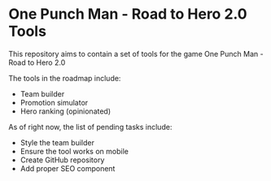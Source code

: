 # One Punch Man - Road to Hero 2.0 Tools

This repository aims to contain a set of tools for the game One Punch Man - Road to Hero 2.0

The tools in the roadmap include:

- Team builder
- Promotion simulator
- Hero ranking (opinionated)

As of right now, the list of pending tasks include:

- Style the team builder
- Ensure the tool works on mobile
- Create GitHub repository
- Add proper SEO component
